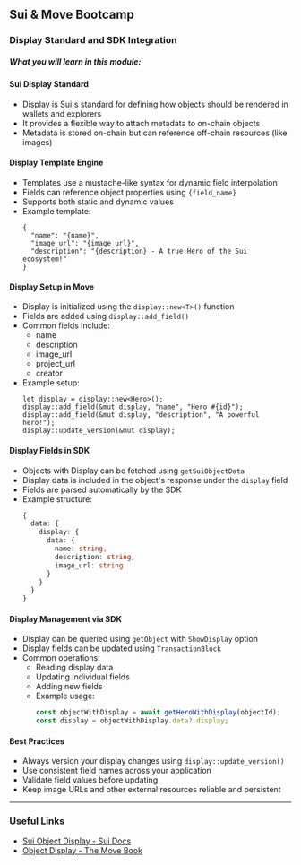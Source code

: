 ## Sui & Move Bootcamp

### Display Standard and SDK Integration

##### What you will learn in this module:

#### Sui Display Standard
- Display is Sui's standard for defining how objects should be rendered in wallets and explorers
- It provides a flexible way to attach metadata to on-chain objects
- Metadata is stored on-chain but can reference off-chain resources (like images)

#### Display Template Engine
- Templates use a mustache-like syntax for dynamic field interpolation
- Fields can reference object properties using `{field_name}`
- Supports both static and dynamic values
- Example template:
  ```move
  {
    "name": "{name}",
    "image_url": "{image_url}",
    "description": "{description} - A true Hero of the Sui ecosystem!"
  }
  ```

#### Display Setup in Move
- Display is initialized using the `display::new<T>()` function
- Fields are added using `display::add_field()`
- Common fields include:
  - name
  - description
  - image_url
  - project_url
  - creator
- Example setup:
  ```move
  let display = display::new<Hero>();
  display::add_field(&mut display, "name", "Hero #{id}");
  display::add_field(&mut display, "description", "A powerful hero!");
  display::update_version(&mut display);
  ```

#### Display Fields in SDK
- Objects with Display can be fetched using `getSuiObjectData`
- Display data is included in the object's response under the `display` field
- Fields are parsed automatically by the SDK
- Example structure:
  ```typescript
  {
    data: {
      display: {
        data: {
          name: string,
          description: string,
          image_url: string
        }
      }
    }
  }
  ```

#### Display Management via SDK
- Display can be queried using `getObject` with `ShowDisplay` option
- Display fields can be updated using `TransactionBlock`
- Common operations:
  - Reading display data
  - Updating individual fields
  - Adding new fields
  - Example usage:
    ```typescript
    const objectWithDisplay = await getHeroWithDisplay(objectId);
    const display = objectWithDisplay.data?.display;
    ```

#### Best Practices
- Always version your display changes using `display::update_version()`
- Use consistent field names across your application
- Validate field values before updating
- Keep image URLs and other external resources reliable and persistent
  
---
### Useful Links

 - [Sui Object Display - Sui Docs](https://docs.sui.io/standards/display)
 - [Object Display - The Move Book](https://move-book.com/programmability/display.html) 